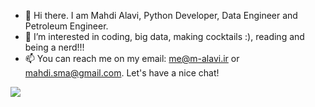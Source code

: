 - 👋 Hi there. I am Mahdi Alavi, Python Developer, Data Engineer and Petroleum Engineer. 
- 👀 I’m interested in coding, big data, making cocktails :), reading and being a nerd!!!
- 📫 You can reach me on my email: me@m-alavi.ir or mahdi.sma@gmail.com. Let's have a nice chat!


<a href="https://github.com/sm-alavi/"><img src="https://github-readme-stats.vercel.app/api/?username=sm-alavi"></a>
